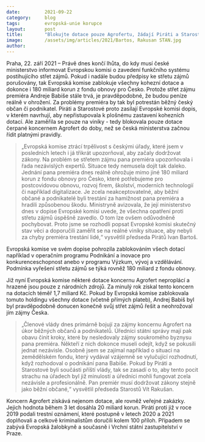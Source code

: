 ```yaml
---
date:         2021-09-22
category:     blog
tags:         evropská-unie korupce
layout:       post
title:        "Blokujte dotace pouze Agrofertu, žádají Piráti a Starostové Evropskou komisi. Za střet zájmů Andreje Babiše nemají být trestání běžní občané"
image:        /assets/img/articles/2021/Bartos, Rakusan STAN.jpg
author:       
---
```





Praha, 22. září 2021 – Právě dnes končí lhůta, do kdy musí české ministerstvo informovat Evropskou komisi o zavedení funkčního systému postihujícího střet zájmů. Pokud i nadále budou předpisy ke střetu zájmů porušovány, tak Evropská komise zablokuje všechny kohezní dotace a dokonce i 180 miliard korun z fondu obnovy pro Česko. Protože střet zájmu premiéra Andreje Babiše stále trvá, je pravděpodobné, že budou peníze reálně v ohrožení. Za problémy premiéra by tak byl potrestán běžný český občan či podnikatel. Piráti a Starostové proto zasílají Evropské komisi dopis, v kterém navrhují, aby nepřistupovala k plošnému zastavení kohezních dotací. Ale zaměřila se pouze na viníky - tedy blokovala pouze dotace čerpané koncernem Agrofert do doby, než se česká ministerstva začnou řídit platnými pravidly.

> „Evropská komise ztrácí trpělivost s českými úřady, které jsem v posledních letech i já třikrát upozorňoval, aby začaly dodržovat zákony. Na problém se střetem zájmu pana premiéra upozorňovala i řada nezávislých expertů. Situace tedy nemusela dojít tak daleko. Jednání pana premiéra dnes reálně ohrožuje mimo jiné 180 miliard korun z fondu obnovy pro Česko, které potřebujeme pro postcovidovou obnovu, rozvoj firem, školství, moderních technologií či například digitalizace. Je zcela neakceptovatelné, aby běžní občané a podnikatelé byli trestání za hamižnost pana premiéra a hradili způsobenou škodu. Ministryně avizovala, že její ministerstvo dnes v dopise Evropské komisi uvede, že všechna opatření proti střetu zájmů úspěšně zavedlo. O tom lze ovšem odůvodněně pochybovat. Proto jsme se rozhodli popsat Evropské komisi skutečný stav věci a doporučili zaměřit se na reálné viníky situace, aby nebyli za chyby premiéra trestání lidé,“ vysvětlil předseda Pirátů Ivan Bartoš.

Evropská komise ve svém dopise pohrozila zablokováním všech dotací například v operačním programu Podnikání a inovace pro konkurenceschopnost anebo v programu Výzkum, vývoj a vzdělávání. Podmínka vyřešení střetu zájmů se týká rovněž 180 miliard z fondu obnovy. 

Již nyní Evropská komise některé dotace koncernu Agrofert neproplácí a hrazené jsou pouze z národních zdrojů. Za minulý rok získal tento koncern na dotacích téměř 1,7 miliard Kč. Pokud by Evropská komise zablokovala tomuto holdingu všechny dotace (včetně přímých plateb), Andrej Babiš byl byl pravděpodobně donucen konečně svůj střet zájmů řešit a neohrožoval jím zájmy Česka. 

> „Členové vlády dnes primárně bojují za zájmy koncernu Agrofert na úkor běžných občanů a podnikatelů. Úředníci státní správy mají pak obavu činit kroky, které by nesledovaly zájmy soukromého byznysu pana premiéra. Někteří z nich dokonce museli odejít, když se pokusili jednat nezávisle. Osobně jsem se zajímal například o situaci na zemědělském fondu, který  vydával vzájemně se vylučující rozhodnutí, když rozhodoval o podnikání pana Babiše. Pokud by Piráti a Starostové byli součásti příští vlády, tak se zasadí o to, aby tento pocit strachu na úřadech byl již minulostí a úředníci mohli fungovat zcela nezávisle a profesionálně. Pan premiér musí dodržovat zákony stejně jako běžní občané,“ vysvětlil předseda Starostů Vít Rakušan.

Koncern Agrofert získává nejenom dotace, ale rovněž veřejné zakázky. Jejich hodnota během 3 let dosáhla 20 miliard korun. Piráti proti již v roce 2019 podali trestní oznámení, které postupně v letech 2020 a 2021 doplňovali a celkově kriminalistům doručili kolem 100 příloh. Případem se zabývá Evropská žalobkyně a současně i Vrchní státní zastupitelství v Praze.
